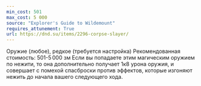 ```yaml
---
min_cost: 501
max_cost: 5 000
source: "Explorer's Guide to Wildemount"
requires_attunement: True
url: https://dnd.su/items/2296-corpse-slayer/
---
```


Оружие (любое), редкое (требуется настройка)
Рекомендованная стоимость: 501-5 000 зм
Если вы попадаете этим магическим оружием по нежити, то она дополнительно получает 1к8 урона оружия, и совершает с помехой спасброски против эффектов, которые изгоняют нежить до начала вашего следующего хода.